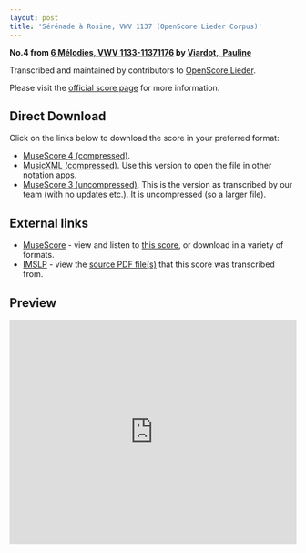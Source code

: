 ```yaml
---
layout: post
title: 'Sérénade à Rosine, VWV 1137 (OpenScore Lieder Corpus)'
---
```


__No.4 from [6 Mélodies, VWV 1133-11371176](https://fourscoreandmore.org/openscore/lieder/Viardot,_Pauline/6_M%C3%A9lodies,_VWV_1133-11371176/) by [Viardot,_Pauline](https://fourscoreandmore.org/openscore/lieder/Viardot,_Pauline)__

Transcribed and maintained by contributors to [OpenScore Lieder].

Please visit the [official score page] for more information.

[official score page]: https://musescore.com/openscore-lieder-corpus/scores/5989772
[OpenScore Lieder]: https://musescore.com/openscore-lieder-corpus

## Direct Download

Click on the links below to download the score in your preferred format:
- [MuseScore 4 (compressed)](https://fourscoreandmore.org/openscore/lieder/Viardot,_Pauline/6_M%C3%A9lodies,_VWV_1133-11371176/4_S%C3%A9r%C3%A9nade_%C3%A0_Rosine,_VWV_1137.mscz).
- [MusicXML (compressed)](https://fourscoreandmore.org/openscore/lieder/Viardot,_Pauline/6_M%C3%A9lodies,_VWV_1133-11371176/4_S%C3%A9r%C3%A9nade_%C3%A0_Rosine,_VWV_1137.mxl). Use this version to open the file in other notation apps.
- [MuseScore 3 (uncompressed)](https://raw.githubusercontent.com/OpenScore/Lieder/refs/heads/main/scores/Viardot,_Pauline/6_M%C3%A9lodies,_VWV_1133-11371176/4_S%C3%A9r%C3%A9nade_%C3%A0_Rosine,_VWV_1137/lc5989772.mscx). This is the version as transcribed by our team (with no updates etc.). It is uncompressed (so a larger file).

## External links

- [MuseScore] - view and listen to [this score][MuseScore], or download in a variety of formats.
- [IMSLP] - view the [source PDF file(s)][IMSLP] that this score was transcribed from.

[MuseScore]: https://musescore.com/score/5989772
[IMSLP]: https://imslp.org/wiki/Special:ReverseLookup/580250

## Preview

<iframe width="100%" height="394" src="https://musescore.com/openscore-lieder-corpus/scores/5989772/embed" frameborder="0" allowfullscreen allow="autoplay; fullscreen"></iframe>

